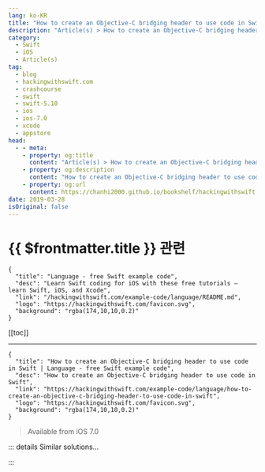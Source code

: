 ```yaml
---
lang: ko-KR
title: "How to create an Objective-C bridging header to use code in Swift"
description: "Article(s) > How to create an Objective-C bridging header to use code in Swift"
category:
  - Swift
  - iOS
  - Article(s)
tag: 
  - blog
  - hackingwithswift.com
  - crashcourse
  - swift
  - swift-5.10
  - ios
  - ios-7.0
  - xcode
  - appstore
head:
  - - meta:
    - property: og:title
      content: "Article(s) > How to create an Objective-C bridging header to use code in Swift"
    - property: og:description
      content: "How to create an Objective-C bridging header to use code in Swift"
    - property: og:url
      content: https://chanhi2000.github.io/bookshelf/hackingwithswift.com/example-code/language/how-to-create-an-objective-c-bridging-header-to-use-code-in-swift.html
date: 2019-03-28
isOriginal: false
---
```


# {{ $frontmatter.title }} 관련

```component VPCard
{
  "title": "Language - free Swift example code",
  "desc": "Learn Swift coding for iOS with these free tutorials – learn Swift, iOS, and Xcode",
  "link": "/hackingwithswift.com/example-code/language/README.md",
  "logo": "https://hackingwithswift.com/favicon.svg",
  "background": "rgba(174,10,10,0.2)"
}
```

[[toc]]

---

```component VPCard
{
  "title": "How to create an Objective-C bridging header to use code in Swift | Language - free Swift example code",
  "desc": "How to create an Objective-C bridging header to use code in Swift",
  "link": "https://hackingwithswift.com/example-code/language/how-to-create-an-objective-c-bridging-header-to-use-code-in-swift",
  "logo": "https://hackingwithswift.com/favicon.svg",
  "background": "rgba(174,10,10,0.2)"
}
```

> Available from iOS 7.0

<!-- TODO: 작성 -->

<!-- 
If you want to use Objective-C code in your Swift app – and let's face it, that's going to happen quite a lot! – then you need to create a bridging header that allows your Swift code to work with your Objective-C code.

To create an Objective-C bridging header file, all you need to do is drag some Objective-C code into your Swift project – Xcode should prompt you with the message "Would you like to configure an Objective-C bridging header?" Click "Creating Bridging Header" and you'll see a file called **YourProjectName-Bridging-Header.h** appear in your project.

But that's only half the problem: Xcode has created the bridging header and modified your build settings so that it gets used, but it hasn't actually put anything into it. If you want to start using your Objective-C code in Swift, you need to add import lines to that bridging header file, like this:

```swift
#import "YourFile.h"
```

You can add as many of these as you want, and indeed you'll want to import all the Objective-C code you want to use in Swift.

-->

::: details Similar solutions…

<!--
/example-code/language/how-to-fix-argument-of-selector-refers-to-instance-method-that-is-not-exposed-to-objective-c">How to fix “argument of #selector refers to instance method that is not exposed to Objective-C” 
/example-code/uikit/how-to-add-a-section-header-to-a-table-view">How to add a section header to a table view 
/example-code/strings/how-to-measure-a-string-for-objective-c-code">How to measure a string for Objective-C code 
/quick-start/swiftui/swiftui-tips-and-tricks">SwiftUI tips and tricks 
/example-code/uikit/how-to-create-live-playgrounds-in-xcode">How to create live playgrounds in Xcode</a>
-->

:::

